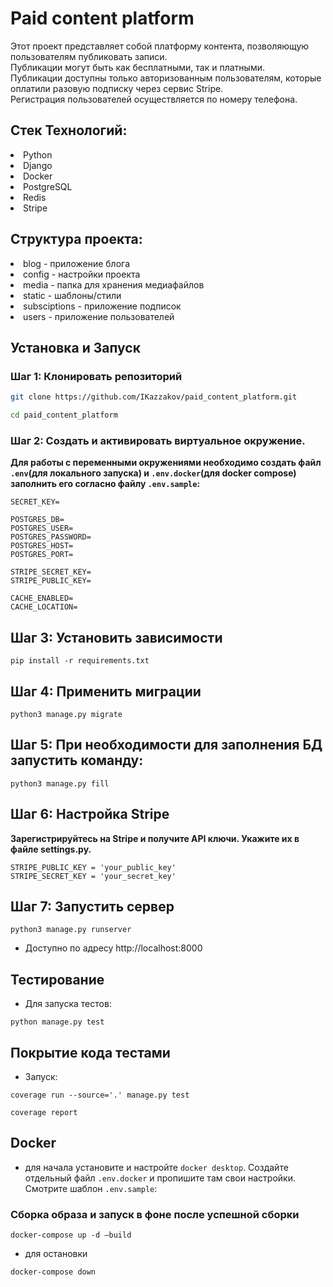 # Paid content platform

Этот проект представляет собой платформу контента, позволяющую пользователям публиковать записи.</br>
Публикации могут быть как бесплатными, так и платными. </br>
Публикации доступны только авторизованным пользователям, которые оплатили разовую подписку через сервис Stripe.</br>
Регистрация пользователей осуществляется по номеру телефона.

## **Стек Технологий:**

<li>Python
<li>Django
<li>Docker
<li>PostgreSQL
<li>Redis
<li>Stripe

## **Структура проекта:**

<li>blog - приложение блога
<li>config - настройки проекта
<li>media - папка для хранения медиафайлов
<li>static - шаблоны/стили
<li>subsciptions - приложение подписок
<li>users - приложение пользователей

## Установка и Запуск

### Шаг 1: Клонировать репозиторий

```bash
git clone https://github.com/IKazzakov/paid_content_platform.git
```
```bash
cd paid_content_platform
```
### Шаг 2: Создать и активировать виртуальное окружение.

__Для работы с переменными окружениями необходимо создать файл `.env`(для локального запуска) и `.env.docker`(для docker compose) заполнить его согласно файлу `.env.sample`:__
```
SECRET_KEY=

POSTGRES_DB=
POSTGRES_USER=
POSTGRES_PASSWORD=
POSTGRES_HOST=
POSTGRES_PORT=

STRIPE_SECRET_KEY=
STRIPE_PUBLIC_KEY=

CACHE_ENABLED=
CACHE_LOCATION=
```
## Шаг 3: Установить зависимости

```
pip install -r requirements.txt
```
## Шаг 4: Применить миграции
```
python3 manage.py migrate
```
##  Шаг 5: При необходимости для заполнения БД запустить команду:
```
python3 manage.py fill
```
## Шаг 6: Настройка Stripe
__Зарегистрируйтесь на Stripe и получите API ключи.
Укажите их в файле settings.py.__
```
STRIPE_PUBLIC_KEY = 'your_public_key'
STRIPE_SECRET_KEY = 'your_secret_key'
```
## Шаг 7: Запустить сервер
```
python3 manage.py runserver
```
- Доступно по адресу http://localhost:8000

## Тестирование

- Для запуска тестов:

```
python manage.py test
```

## Покрытие кода тестами

- Запуск:

```
coverage run --source='.' manage.py test
```

```
coverage report
```
## Docker
- для начала установите и настройте `docker desktop`. Создайте отдельный файл `.env.docker` и пропишите там свои настройки. Смотрите шаблон `.env.sample`:

### Сборка образа и запуск в фоне после успешной сборки
```
docker-compose up -d —build
```
- для остановки
```
docker-compose down
```




